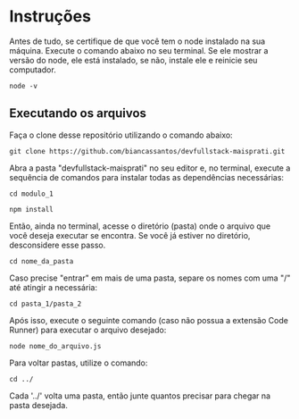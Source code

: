 # Instruções
Antes de tudo, se certifique de que você tem o node instalado na sua máquina. Execute o comando abaixo no seu terminal. Se ele mostrar a versão do node, ele está instalado, se não, instale ele e reinicie seu computador.

`node -v`


## Executando os arquivos
Faça o clone desse repositório utilizando o comando abaixo:

`git clone https://github.com/biancassantos/devfullstack-maisprati.git`

Abra a pasta "devfullstack-maisprati" no seu editor e, no terminal, execute a sequência de comandos para instalar todas as dependências necessárias:

`cd modulo_1`

`npm install`


Então, ainda no terminal, acesse o diretório (pasta) onde o arquivo que você deseja executar se encontra. Se você já estiver no diretório, desconsidere esse passo.

`cd nome_da_pasta`

Caso precise "entrar" em mais de uma pasta, separe os nomes com uma "/" até atingir a necessária:

`cd pasta_1/pasta_2`


Após isso, execute o seguinte comando (caso não possua a extensão Code Runner) para executar o arquivo desejado:

`node nome_do_arquivo.js`


Para voltar pastas, utilize o comando:

`cd ../`

Cada '../' volta uma pasta, então junte quantos precisar para chegar na pasta desejada.